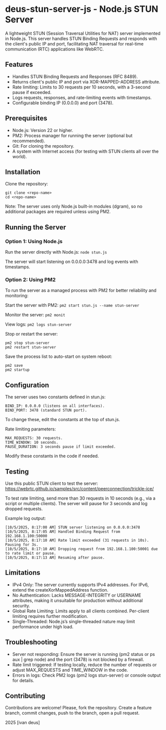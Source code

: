 # deus-stun-server-js - Node.js STUN Server
A lightweight STUN (Session Traversal Utilities for NAT) server implemented in Node.js. This server handles STUN Binding Requests and responds with the client's public IP and port, facilitating NAT traversal for real-time communication (RTC) applications like WebRTC. 

## Features

- Handles STUN Binding Requests and Responses (RFC 8489).
- Returns client's public IP and port via XOR-MAPPED-ADDRESS attribute.
- Rate limiting: Limits to 30 requests per 10 seconds, with a 3-second pause if exceeded.
- Logs requests, responses, and rate-limiting events with timestamps.
- Configurable binding IP (0.0.0.0) and port (3478).

## Prerequisites

- Node.js: Version 22 or higher.
- PM2: Process manager for running the server (optional but recommended).
- Git: For cloning the repository.
- A system with Internet access (for testing with STUN clients all over the world).

## Installation

Clone the repository:
```
git clone <repo-name>
cd <repo-name>
```
Note: The server uses only Node.js built-in modules (dgram), so no additional packages are required unless using PM2.

## Running the Server
### Option 1: Using Node.js
Run the server directly with Node.js:
`node stun.js`

The server will start listening on 0.0.0.0:3478 and log events with timestamps.
### Option 2: Using PM2
To run the server as a managed process with PM2 for better reliability and monitoring:

Start the server with PM2:
`pm2 start stun.js --name stun-server`

Monitor the server: `pm2 monit`

View logs: `pm2 logs stun-server`

Stop or restart the server:
```
pm2 stop stun-server
pm2 restart stun-server
```
Save the process list to auto-start on system reboot:
```
pm2 save
pm2 startup
```
## Configuration
The server uses two constants defined in stun.js:
```
BIND_IP: 0.0.0.0 (listens on all interfaces).
BIND_PORT: 3478 (standard STUN port).
```
To change these, edit the constants at the top of stun.js.

Rate limiting parameters:
```
MAX_REQUESTS: 30 requests.
TIME_WINDOW: 10 seconds.
PAUSE_DURATION: 3 seconds pause if limit exceeded.
```
Modify these constants in the code if needed.

## Testing

Use this public STUN client to test the server:
https://webrtc.github.io/samples/src/content/peerconnection/trickle-ice/

To test rate limiting, send more than 30 requests in 10 seconds (e.g., via a script or multiple clients). The server will pause for 3 seconds and log dropped requests.

Example log output:
```
[10/5/2025, 8:17:00 AM] STUN server listening on 0.0.0.0:3478
[10/5/2025, 8:17:05 AM] Handled Binding Request from 192.168.1.100:50000
[10/5/2025, 8:17:10 AM] Rate limit exceeded (31 requests in 10s). Pausing for 3s.
[10/5/2025, 8:17:10 AM] Dropping request from 192.168.1.100:50001 due to rate limit or pause.
[10/5/2025, 8:17:13 AM] Resuming after pause.
```
## Limitations

- IPv4 Only: The server currently supports IPv4 addresses. For IPv6, extend the createXorMappedAddress function.
- No Authentication: Lacks MESSAGE-INTEGRITY or USERNAME attributes, making it unsuitable for production without additional security.
- Global Rate Limiting: Limits apply to all clients combined. Per-client limiting requires further modification.
- Single-Threaded: Node.js’s single-threaded nature may limit performance under high load.

## Troubleshooting

- Server not responding: Ensure the server is running (pm2 status or ps aux | grep node) and the port (3478) is not blocked by a firewall.
- Rate limit triggered: If testing locally, reduce the number of requests or adjust MAX_REQUESTS and TIME_WINDOW in the code.
- Errors in logs: Check PM2 logs (pm2 logs stun-server) or console output for details.

## Contributing
Contributions are welcome! Please, fork the repository.
Create a feature branch, commit changes, push to the branch, open a pull request.

2025 [ivan deus]
